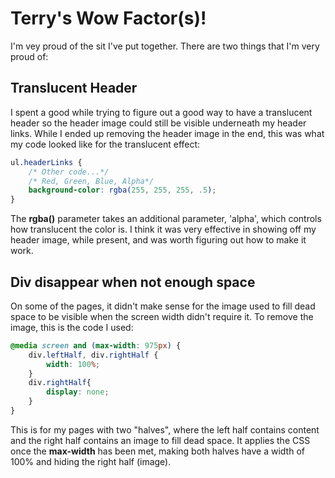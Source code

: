 # Terry's Wow Factor(s)!
I'm vey proud of the sit I've put together. There are two things that I'm very proud of:
## Translucent Header
I spent a good while trying to figure out a good way to have a translucent header so the header image could still be visible underneath my header links. While I ended up removing the header image in the end, this was what my code looked like for the translucent effect:
```CSS
ul.headerLinks {
    /* Other code...*/
    /* Red, Green, Blue, Alpha*/
    background-color: rgba(255, 255, 255, .5);
}
```
The **rgba()** parameter takes an additional parameter, 'alpha', which controls how translucent the color is. I think it was very effective in showing off my header image, while present, and was worth figuring out how to make it work.
## Div disappear when not enough space
On some of the pages, it didn't make sense for the image used to fill dead space to be visible when the screen width didn't require it. To remove the image, this is the code I used:
```CSS
@media screen and (max-width: 975px) {
    div.leftHalf, div.rightHalf {
        width: 100%;
    }
    div.rightHalf{
        display: none;
    }
}
```
This is for my pages with two "halves", where the left half contains content and the right half contains an image to fill dead space. It applies the CSS once the **max-width** has been met, making both halves have a width of 100% and hiding the right half (image).